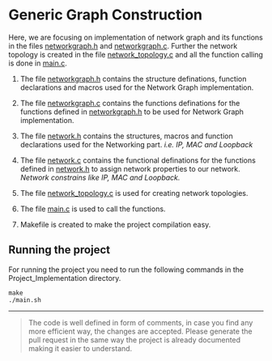 # Generic Graph Construction

Here, we are focusing on implementation of network graph and its functions in the files [networkgraph.h](networkgraph.h) and [networkgraph.c](networkgraph.c). Further the network topology is created in the file [network_topology.c](network_topology.c) and all the function calling is done in [main.c](main.c).

1) The file [networkgraph.h](networkgraph.h) contains the structure definations, function declarations and macros used for the Network Graph implementation.

2) The file [networkgraph.c](networkgraph.c) contains the functions definations for the functions defined in [networkgraph.h](networkgraph.h) to be used for Network Graph implementation.

3) The file [network.h](network.h) contains the structures, macros and function declarations used for the Networking part. *i.e. IP, MAC and Loopback* 

4) The file [network.c](network.c) contains the functional definations for the functions defined in [network.h](network.h) to assign network properties to our network. *Network constrains like IP, MAC and Loopback.*

5) The file [network_topology.c](network_topology.c) is used for creating network topologies.

6) The file [main.c](main.c) is used to call the functions.

7) Makefile is created to make the project compilation easy.

## Running the project

For running the project you need to run the following commands in the Project_Implementation directory.

```
make
./main.sh
```

----------------------

> The code is well defined in form of comments, in case you find any more efficient way, the changes are accepted. Please generate the pull request in the same way the project is already documented making it easier to understand.